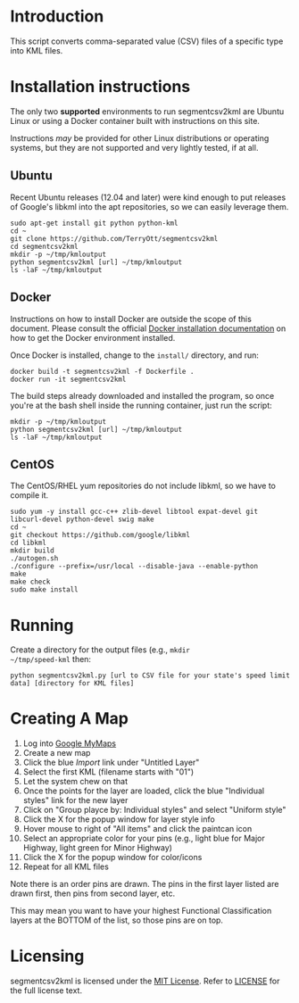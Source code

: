 # Introduction

This script converts comma-separated value (CSV) files of a specific type into KML files.

# Installation instructions

The only two __supported__ environments to run segmentcsv2kml are Ubuntu Linux or using a Docker
container built with instructions on this site.  

Instructions *may* be provided for other Linux distributions or operating systems, but they are not
supported and very lightly tested, if at all.

## Ubuntu 

Recent Ubuntu releases (12.04 and later) were kind enough to put releases of Google's libkml into
the apt repositories, so we can easily leverage them.

    sudo apt-get install git python python-kml
    cd ~
    git clone https://github.com/TerryOtt/segmentcsv2kml
    cd segmentcsv2kml
    mkdir -p ~/tmp/kmloutput
    python segmentcsv2kml [url] ~/tmp/kmloutput
    ls -laF ~/tmp/kmloutput

## Docker

Instructions on how to install Docker are outside the scope of this document. Please consult
the official [Docker installation documentation](https://docs.docker.com/engine/installation/)
on how to get the Docker environment installed. 

Once Docker is installed, change to the <code>install/</code> directory, and run:

    docker build -t segmentcsv2kml -f Dockerfile .
    docker run -it segmentcsv2kml 

The build steps already downloaded and installed the program, so once you're at the 
bash shell inside the running container, just run the script:

    mkdir -p ~/tmp/kmloutput
    python segmentcsv2kml [url] ~/tmp/kmloutput
    ls -laF ~/tmp/kmloutput

## CentOS

The CentOS/RHEL yum repositories do not include libkml, so we have to compile it.

    sudo yum -y install gcc-c++ zlib-devel libtool expat-devel git libcurl-devel python-devel swig make
    cd ~
    git checkout https://github.com/google/libkml
    cd libkml
    mkdir build
    ./autogen.sh
    ./configure --prefix=/usr/local --disable-java --enable-python
    make 
    make check
    sudo make install

# Running

Create a directory for the output files (e.g., <code>mkdir ~/tmp/speed-kml</code> then:

    python segmentcsv2kml.py [url to CSV file for your state's speed limit data] [directory for KML files]

# Creating A Map

1. Log into [Google MyMaps](https://google.com/maps/d)
1. Create a new map
1. Click the blue *Import* link under "Untitled Layer"
1. Select the first KML (filename starts with "01")
1. Let the system chew on that
1. Once the points for the layer are loaded, click the blue "Individual styles" link for the new layer
1. Click on "Group playce by: Individual styles" and select "Uniform style"
1. Click the X for the popup window for layer style info
1. Hover mouse to right of "All items" and click the paintcan icon
1. Select an appropriate color for your pins (e.g., light blue for Major Highway, light green for Minor Highway)
1. Click the X for the popup window for color/icons
1. Repeat for all KML files

Note there is an order pins are drawn. The pins in the first layer listed are drawn first, then 
pins from second layer, etc.

This may mean you want to have your highest Functional Classification layers at the BOTTOM of the list,
so those pins are on top.


# Licensing

segmentcsv2kml is licensed under the [MIT License](https://en.wikipedia.org/wiki/MIT_License). Refer to
[LICENSE](https://github.com/TerryOtt/segmentcsv2kml/blob/master/LICENSE) 
for the full license text.
